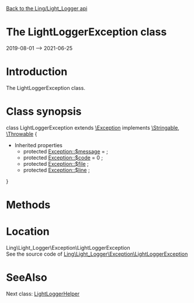 [Back to the Ling/Light_Logger api](https://github.com/lingtalfi/Light_Logger/blob/master/doc/api/Ling/Light_Logger.md)



The LightLoggerException class
================
2019-08-01 --> 2021-06-25






Introduction
============

The LightLoggerException class.



Class synopsis
==============


class <span class="pl-k">LightLoggerException</span> extends [\Exception](http://php.net/manual/en/class.exception.php) implements [\Stringable](https://wiki.php.net/rfc/stringable), [\Throwable](http://php.net/manual/en/class.throwable.php) {

- Inherited properties
    - protected  [Exception::$message](#property-message) =  ;
    - protected  [Exception::$code](#property-code) = 0 ;
    - protected  [Exception::$file](#property-file) ;
    - protected  [Exception::$line](#property-line) ;

}






Methods
==============






Location
=============
Ling\Light_Logger\Exception\LightLoggerException<br>
See the source code of [Ling\Light_Logger\Exception\LightLoggerException](https://github.com/lingtalfi/Light_Logger/blob/master/Exception/LightLoggerException.php)



SeeAlso
==============
Next class: [LightLoggerHelper](https://github.com/lingtalfi/Light_Logger/blob/master/doc/api/Ling/Light_Logger/Helper/LightLoggerHelper.md)<br>
